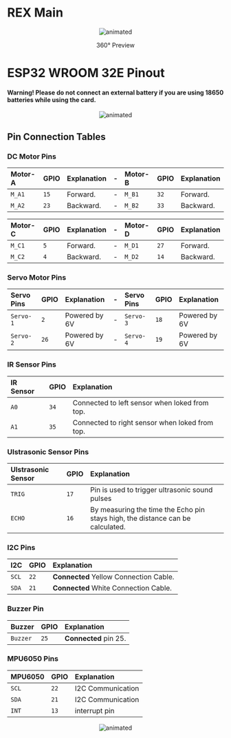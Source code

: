 # REX Main

<p align="center">
  <img src="https://user-images.githubusercontent.com/112697142/230360152-12d52dec-c5a4-4487-ae4a-e29177675dd2.gif" alt="animated" />
</p>

<p align="center">
360° Preview
</p>

# ESP32 WROOM 32E Pinout 


#### Warning! Please do not connect an external battery if you are using 18650 batteries while using the card.



<p align="center">
  <img src="https://user-images.githubusercontent.com/78815495/232464806-6abdce40-22c8-40ba-807a-c8adba2092a3.png" alt="animated" />
</p>

## Pin Connection Tables
### DC Motor Pins
| Motor-A   | GPIO     | Explanation                         | - | Motor-B   | GPIO     | Explanation                         |
| :-------- | :------- | :-------------------------    |:--| :-------- | :------- | :-------------------------    |
| `M_A1`    | `15`     | Forward.                      | - | `M_B1`    | `32`     | Forward.                      |
| `M_A2`    | `23`     | Backward.                     | - | `M_B2`    | `33`     | Backward.                     |

| Motor-C   | GPIO     | Explanation                         | - | Motor-D   | GPIO     | Explanation                         |
| :-------- | :------- | :-------------------------    |:- | :-------- | :------- | :-------------------------    |
| `M_C1`    | `5`      | Forward.                      | - | `M_D1`    | `27`     | Forward.                      |
| `M_C2`    | `4`      | Backward.                     | - | `M_D2`    | `14`     | Backward.                     |

### Servo Motor Pins
| Servo Pins   | GPIO     | Explanation                      | -  | Servo Pins   | GPIO     | Explanation                      |
| :--------    | :------- | :------------------------- |:-| :--------    | :------- | :------------------------- |
| `Servo-1`    | `2`      | Powered by 6V | - | `Servo-3`    | `18`     | Powered by 6V |
| `Servo-2`    | `26`     | Powered by 6V | - | `Servo-4`    | `19`     | Powered by 6V |

### IR Sensor Pins
| IR Sensor | GPIO     |       Explanation                   |
| :-------- | :------- | :-------------------------    |
| `A0`      | `34`      | Connected to left sensor when loked from top. |
| `A1`      | `35`      | Connected to right sensor when loked from top. |
### Ulstrasonic Sensor Pins
| Ulstrasonic Sensor   | GPIO      |                                     Explanation                                      |
| :--------            | :-------  | :-------------------------                                                     |
| `TRIG`               | `17`      | Pin is used to trigger ultrasonic sound pulses                                 |
| `ECHO`               | `16`      | By measuring the time the Echo pin stays high, the distance can be calculated. |
### I2C Pins
| I2C        | GPIO      |       Explanation                   |
| :--------  | :-------  | :-------------------------    |
| `SCL`      | `22`      | **Connected** Yellow Connection Cable. |
| `SDA`      | `21`      | **Connected** White Connection Cable. |
### Buzzer Pin
| Buzzer     | GPIO      |       Explanation                   |
| :--------  | :-------  | :-------------------------    |
| `Buzzer`   | `25`      |  **Connected** pin 25. |
### MPU6050 Pins
| MPU6050    | GPIO      |       Explanation                  |
| :--------  | :-------  | :-------------------------   |
| `SCL`      | `22`      | I2C Communication |
| `SDA`      | `21`      | I2C Communication |
| `INT`      | `13`      | interrupt pin     |


</p>
<p align="center">
  <img src="https://user-images.githubusercontent.com/78815495/232464533-1807c9cc-87b0-4529-b5ec-bb78b5b8704c.jpg" alt="animated" />
</p>

